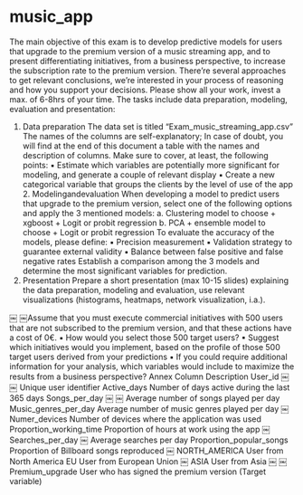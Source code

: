 # music_app
The main objective of this exam is to develop predictive models for users that upgrade to the premium version of a music streaming app, and to present differentiating initiatives, from a business perspective, to increase the subscription rate to the premium version.
There’re several approaches to get relevant conclusions, we’re interested in your process of reasoning and how you support your decisions. Please show all your work, invest a max. of 6-8hrs of your time. The tasks include data preparation, modeling, evaluation and presentation:
1. Data preparation
The data set is titled “Exam_music_streaming_app.csv”
The names of the columns are self-explanatory; In case of doubt, you will find at the end of this document a table with the names and description of columns. Make sure to cover, at least, the following points:
▪ Estimate which variables are potentially more significant for modeling, and generate a couple of relevant display
▪ Create a new categorical variable that groups the clients by the level of use of the app 2. Modelingandevaluation
When developing a model to predict users that upgrade to the premium version, select one of the following options and apply the 3 mentioned models:
a. Clustering model to choose + xgboost + Logit or probit regression
b. PCA + ensemble model to choose + Logit or probit regression
To evaluate the accuracy of the models, please define:
▪ Precision measurement
▪ Validation strategy to guarantee external validity
▪ Balance between false positive and false negative rates
Establish a comparison among the 3 models and determine the most significant variables for prediction.
3. Presentation
Prepare a short presentation (max 10-15 slides) explaining the data preparation, modeling and evaluation, use relevant visualizations (histograms, heatmaps, network visualization, i.a.).

￼
￼Assume that you must execute commercial initiatives with 500 users that are not subscribed to the premium version, and that these actions have a cost of 0€.
▪ How would you select those 500 target users?
▪ Suggest which initiatives would you implement, based on the profile of those 500
target users derived from your predictions
▪ If you could require additional information for your analysis, which variables would
include to maximize the results from a business perspective?
Annex
Column Description
User_id
￼
￼
Unique user identifier
Active_days
Number of days active during the last 365 days
Songs_per_day
￼
￼
Average number of songs played per day
Music_genres_per_day
Average number of music genres played per day
￼
Numer_devices
Number of devices where the application was used
Proportion_working_time
Proportion of hours at work using the app
￼
Searches_per_day
￼
Average searches per day
Proportion_popular_songs
Proportion of Billboard songs reproduced
￼
NORTH_AMERICA
User from North America
EU
User from European Union
￼
ASIA
User from Asia
￼
￼Premium_upgrade
User who has signed the premium version (Target variable)
